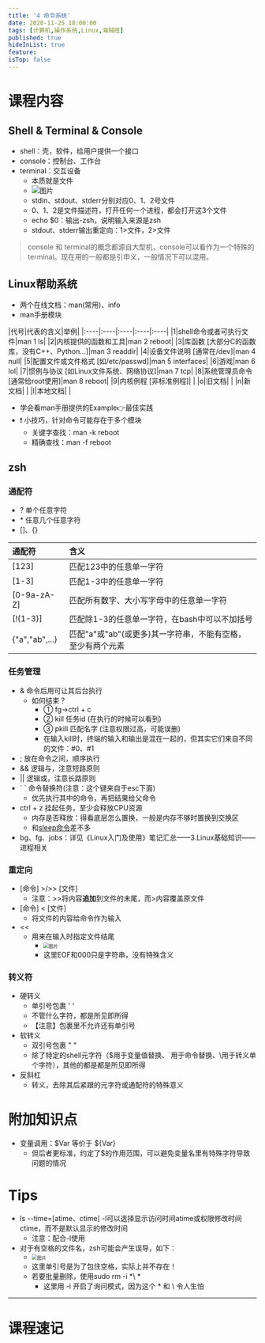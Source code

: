 ```yaml
---
title: '4 命令系统'
date: 2020-11-25 18:00:00
tags: [计算机,操作系统,Linux,海贼班]
published: true
hideInList: true
feature: 
isTop: false
---
```

# 课程内容

## Shell & Terminal & Console

* shell：壳，软件，给用户提供一个接口
* console：控制台、工作台
* terminal：交互设备
    * 本质就是文件
    * ![图片](https://i.loli.net/2020/12/09/dWhqRLDSAfgnoKJ.png)
    * stdin、stdout、stderr分别对应0、1、2号文件
    * 0、1、2是文件描述符，打开任何一个进程，都会打开这3个文件
    * echo $0：输出-zsh，说明输入来源是zsh
    * stdout、stderr输出重定向：1>文件，2>文件
>console 和 terminal的概念都源自大型机，console可以看作为一个特殊的terminal。现在用的一般都是引申义，一般情况下可以混用。
## Linux帮助系统

* 两个在线文档：man(常用)、info
* man手册模块

|代号|代表的含义|举例|
|:----|:----|:----|:----|:----|
|1|shell命令或者可执行文件|man 1 ls|
|2|内核提供的函数和工具|man 2 reboot|
|3|库函数 [大部分C的函数库，没有C++、Python...]|man 3 readdir|
|4|设备文件说明 [通常在/dev]|man 4 null|
|5|配置文件或文件格式 [如/etc/passwd]|man 5 interfaces|
|6|游戏|man 6 lol|
|7|惯例与协议 [如Linux文件系统、网络协议]|man 7 tcp|
|8|系统管理员命令 [通常给root使用]|man 8 reboot|
|9|内核例程 [非标准例程]|    |
|o|旧文档|    |
|n|新文档|    |
|l|本地文档|    |

* 学会看man手册提供的Example👉最佳实践
* ❗ 小技巧，针对命令可能存在于多个模块
    * 关键字查找：man -k reboot
    * 精确查找：man -f reboot
## zsh

### 通配符

* ? 单个任意字符
* \* 任意几个任意字符
* []、{}

|通配符|含义|
|:----|:----|
|[123]|匹配123中的任意单一字符|
|[1-3]|匹配1-3中的任意单一字符|
|[0-9a-zA-Z]|匹配所有数字、大小写字母中的任意单一字符|
|[!(1-3)]|匹配除1-3的任意单一字符，在bash中可以不加括号|
|{"a","ab",...}|匹配"a"或"ab"(或更多)其一字符串，不能有空格，至少有两个元素|

### 任务管理

* & 命令后用可让其后台执行
    * 如何结束？
        * ① fg→ctrl + c
        * ② kill 任务id (在执行的时候可以看到)
        * ③ pkill 匹配名字 (注意权限过高，可能误删)
        * 在输入kill时，终端的输入和输出是混在一起的，但其实它们来自不同的文件：#0、#1
* ; 放在命令之间，顺序执行
* && 逻辑与，注意短路原则
* || 逻辑或，注意长路原则
* \` \` 命令替换符(注意：这个键来自于esc下面)
    * 优先执行其中的命令，再把结果给父命令
* ctrl + z 挂起任务，至少会释放CPU资源
    * 内存是否释放：得看底层怎么置换，一般是内存不够时置换到交换区
    * 和[sleep命令](http://c.biancheng.net/linux/sleep.html)差不多
* bg、fg、jobs：详见《Linux入门及使用》笔记汇总——3.Linux基础知识——进程相关
### 重定向

* [命令] >/>> [文件]
    * 注意：>>将内容**追加**到文件的末尾，而>内容覆盖原文件
* [命令] < [文件]
    * 将文件的内容给命令作为输入
* <<
    * 用来在输入时指定文件结尾
        * <img src="https://i.loli.net/2020/12/09/aYeOCBknJQF8slX.png" alt="图片" style="zoom:67%;" />
        * 这里EOF和000只是字符串，没有特殊含义
### 转义符

* 硬转义
    * 单引号包裹 ' '
    * 不管什么字符，都是所见即所得
    * 【注意】包裹里不允许还有单引号
* 软转义
    * 双引号包裹 " "
    * 除了特定的shell元字符（$用于变量值替换、`用于命令替换、\用于转义单个字符），其他的都是都是所见即所得
* 反斜杠
    * 转义，去除其后紧跟的元字符或通配符的特殊意义
# 附加知识点

* 变量调用：$Var 等价于 ${Var}
    * 但后者更标准，约定了$的作用范围，可以避免变量名里有特殊字符导致问题的情况
# Tips

* ls --time=[atime、ctime] -l可以选择显示访问时间atime或权限修改时间ctime，而不是默认显示的修改时间
    * 注意：配合-l使用
* 对于有空格的文件名，zsh可能会产生误导，如下：
    * <img src="https://i.loli.net/2020/12/09/w9NfMFbZQJSYIam.png" alt="图片" style="zoom:67%;" />
    * 这里单引号是为了包住空格，实际上并不存在！
    * 若要批量删除，使用sudo rm -i *\ *
        * 这里用 -i 开启了询问模式，因为这个 * 和 \ 令人生怕

---


# 课程速记

